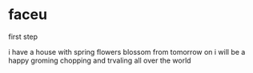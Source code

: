 # faceu
first step

i have a house with spring flowers blossom
from tomorrow on i will be a happy groming chopping and trvaling all over the world
